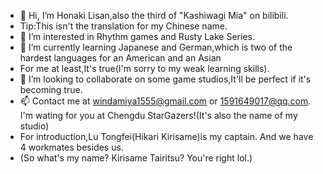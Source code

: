 - 👋 Hi, I’m Honaki Lisan,also the third of "Kashiwagi Mia" on bilibili.
- Tip:This isn't the translation for my Chinese name.
- 👀 I’m interested in Rhythm games and Rusty Lake Series.
- 🌱 I’m currently learning Japanese and German,which is two of the hardest languages for an American and an Asian
- For me at least,It's true(I'm sorry to my weak learning skills).
- 💞️ I’m looking to collaborate on some game studios,It'll be perfect if it's becoming true.
- 📫 Contact me at windamiya1555@gmail.com or 1591649017@qq.com. I'm wating for you at Chengdu StarGazers!(It's also the name of my studio)
- For introduction,Lu Tongfei(Hikari Kirisame)is my captain. And we have 4 workmates besides us.
- (So what's my name? Kirisame Tairitsu? You're right lol.)





<!---
HonakiLisan2048/HonakiLisan2048 is a ✨ special ✨ repository because its `README.md` (this file) appears on your GitHub profile.
You can click the Preview link to take a look at your changes.
--->
